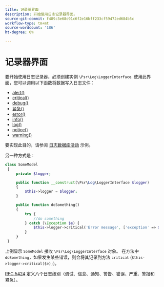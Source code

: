 ```yaml
---
title: 记录器界面
description: 开始使用日志记录器界面。
source-git-commit: f489c3e68c91c6f2e16bff233cf59472ed684b5c
workflow-type: tm+mt
source-wordcount: '186'
ht-degree: 0%

---
```



# 记录器界面

要开始使用日志记录器，必须创建实例 `\Psr\Log\LoggerInterface`. 使用此界面，您可以调用以下函数将数据写入日志文件：

- [alert()](https://github.com/php-fig/log/blob/master/src/LoggerInterface.php#L43)
- [critical()](https://github.com/php-fig/log/blob/master/src/LoggerInterface.php#L55)
- [debug()](https://github.com/php-fig/log/blob/master/src/LoggerInterface.php#L111)
- [紧急()](https://github.com/php-fig/log/blob/master/src/LoggerInterface.php#L30)
- [error()](https://github.com/php-fig/log/blob/master/src/LoggerInterface.php#L66)
- [info()](https://github.com/php-fig/log/blob/master/src/LoggerInterface.php#L101)
- [log()](https://github.com/php-fig/log/blob/master/src/LoggerInterface.php#L122)
- [notice()](https://github.com/php-fig/log/blob/master/src/LoggerInterface.php#L89)
- [warning()](https://github.com/php-fig/log/blob/master/src/LoggerInterface.php#L79)

要实现此目的，请参阅 [日志数据库活动](../logs/database-activity.md) 示例。

另一种方式是：

```php
class SomeModel
 {
     private $logger;

     public function __construct(\Psr\Log\LoggerInterface $logger)
     {
         $this->logger = $logger;
     }

     public function doSomething()
     {
         try {
             //do something
         } catch (\Exception $e) {
             $this->logger->critical('Error message', ['exception' => $e]);
         }
     }
 }
```

上例显示 `SomeModel` 接收 `\Psr\Log\LoggerInterface` 对象。 在方法中 `doSomething`，如果发生某些错误，则会将其记录到方法 `critical` (`$this->logger->critical($e);`)。

[RFC 5424](https://datatracker.ietf.org/doc/html/rfc5424) 定义八个日志级别（调试、信息、通知、警告、错误、严重、警报和紧急）。
